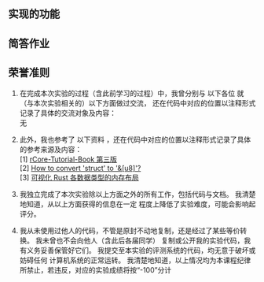 ## 实现的功能


## 简答作业

## 荣誉准则

1. 在完成本次实验的过程（含此前学习的过程）中，我曾分别与 以下各位 就（与本次实验相关的）以下方面做过交流，
   还在代码中对应的位置以注释形式记录了具体的交流对象及内容：<br>
   无
2. 此外，我也参考了 以下资料 ，还在代码中对应的位置以注释形式记录了具体的参考来源及内容：<br>
   [1] [rCore-Tutorial-Book 第三版](https://rcore-os.cn/rCore-Tutorial-Book-v3/index.html)<br>
   [2] [How to convert 'struct' to '&[u8]'?](https://stackoverflow.com/questions/28127165/how-to-convert-struct-to-u8)<br>
   [3] [可视化 Rust 各数据类型的内存布局](https://github.com/rustlang-cn/Rustt/blob/main/Articles/%5B2022-05-04%5D%20%E5%8F%AF%E8%A7%86%E5%8C%96%20Rust%20%E5%90%84%E6%95%B0%E6%8D%AE%E7%B1%BB%E5%9E%8B%E7%9A%84%E5%86%85%E5%AD%98%E5%B8%83%E5%B1%80.md)<br>

3. 我独立完成了本次实验除以上方面之外的所有工作，包括代码与文档。 我清楚地知道，从以上方面获得的信息在一定
   程度上降低了实验难度，可能会影响起评分。
4. 我从未使用过他人的代码，不管是原封不动地复制，还是经过了某些等价转换。 我未曾也不会向他人（含此后各届同学）
   复制或公开我的实验代码，我有义务妥善保管好它们。 我提交至本实验的评测系统的代码，均无意于破坏或妨碍任何
   计算机系统的正常运转。 我清楚地知道，以上情况均为本课程纪律所禁止，若违反，对应的实验成绩将按“-100”分计